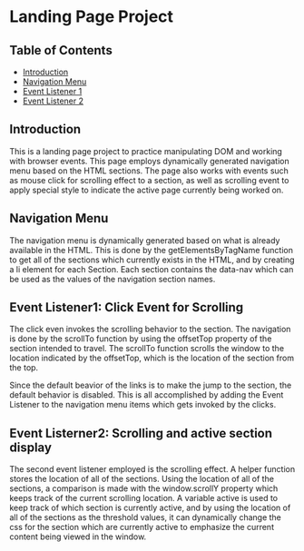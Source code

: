 # Landing Page Project

## Table of Contents

* [Introduction](#Introduction)
* [Navigation Menu](#navigation-menu)
* [Event Listener 1](#event-listener1-click-event-for-scrolling)
* [Event Listener 2](#event-listerner2-scrolling-and-active-section-display)

## Introduction

This is a landing page project to practice manipulating DOM and working with browser events. This page employs dynamically generated navigation menu based on the HTML sections. The page also works with events such as mouse click for scrolling effect to a section, as well as scrolling event to apply special style to indicate the active page currently being worked on.

## Navigation Menu

The navigation menu is dynamically generated based on what is already available in the HTML. This is done by the getElementsByTagName function to get all of the sections which currently exists in the HTML, and by creating a li element for each Section. Each section contains the data-nav which can be used as the values of the navigation section names.

## Event Listener1: Click Event for Scrolling

The click even invokes the scrolling behavior to the section. The navigation is done by the scrollTo function by using the offsetTop property of the section intended to travel. The scrollTo function scrolls the window to the location indicated by the offsetTop, which is the location of the section from the top.

Since the default beavior of the links is to make the jump to the section, the default behavior is disabled. This is all accomplished by adding the Event Listener to the navigation menu items which gets invoked by the clicks.

## Event Listerner2: Scrolling and active section display

The second event listener employed is the scrolling effect. A helper function stores the location of all of the sections. Using the location of all of the sections, a comparison is made with the window.scrollY property which keeps track of the current scrolling location. A variable active is used to keep track of which section is currently active, and by using the location of all of the sections as the threshold values, it can dynamically change the css for the section which are currently active to emphasize the current content being viewed in the window.
